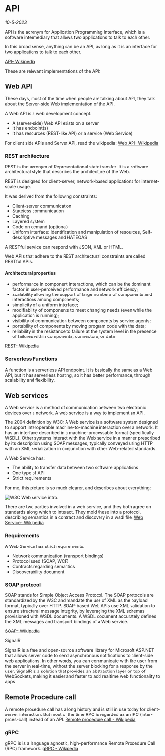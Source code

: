 # API
*10-5-2023*

API is the acronym for Application Programming Interface, which is a software intermediary that allows two applications to talk to each other.

In this broad sense, anything can be an API, as long as it is an interface for two applications to talk to each other.

[API- Wikipedia](https://en.wikipedia.org/wiki/API)

These are relevant implementations of the API:

## Web API

These days, most of the time when people are talking about API, they talk about the Server-side Web implementation of the API.

A Web API is a web development concept.
- A (server-side) Web API exists on a server
- It has endpoint(s)
- It has resources (REST-like API) or a service (Web Service)

For client side APIs and Server API, read the wikipedia:
[Web API- Wikipedia](https://en.wikipedia.org/wiki/Web_API)

### REST architecture

REST is the acronym of Representational state transfer. It is a software architectural style that describes the architecture of the Web.

REST is designed for client-server, network-based applications for internet-scale usage.

It was derived from the following constraints:
- Client-server communication
- Stateless communication
- Caching
- Layered system
- Code on demand (optional)
- Uniform interface: Identification and manipulation of resources, Self-descriptive messages and HATEOAS

A RESTful service can respond with JSON, XML or HTML.

Web APIs that adhere to the REST architectural constraints are called RESTful APIs.

#### Architectural properties

- performance in component interactions, which can be the dominant factor in user-perceived performance and network efficiency;
- scalability allowing the support of large numbers of components and interactions among components;
- simplicity of a uniform interface;
- modifiability of components to meet changing needs (even while the application is running);
- visibility of communication between components by service agents;
- portability of components by moving program code with the data;
- reliability in the resistance to failure at the system level in the presence of failures within components, connectors, or data


[REST- Wikipedia](https://en.wikipedia.org/wiki/Representational_state_transfer)

### Serverless Functions

A function is a serverless API endpoint. It is basically the same as a Web API, but it has serverless hosting, so it has better performance, through scalability and flexibility.


## Web services

A Web service is a method of communication between two electronic devices over a network. A web service is a way to implement an API.

The 2004 definition by W3C:
 A Web service is a software system designed to support interoperable machine-to-machine interaction over a network. It has an interface described in a machine-processable format (specifically WSDL). Other systems interact with the Web service in a manner prescribed by its description using SOAP messages, typically conveyed using HTTP with an XML serialization in conjunction with other Web-related standards.

A Web Service has:
- The ability to transfer data between two software applications
- One type of API
- Strict requirements

For me, this picture is so much clearer, and describes about everything:

![W3C Web service intro.](/assets/images/api/webservicew3c.gif "W3C web service intro")

There are two parties involved in a web service, and they both agree on standards along which to interact. They mold these into a protocol, describing semantics in a contract and discovery in a wsdl file. 
[Web Service- Wikipedia](https://en.wikipedia.org/wiki/Web_service)

### Requirements

A Web Service has strict requirements.
- Network communication (transport bindings)
- Protocol used (SOAP, WCF)
- Contracts regarding semantics
- Discoverability document



### SOAP protocol

SOAP stands for Simple Object Access Protocol.
The SOAP protocols are standardized by the W3C and mandate the use of XML as the payload format, typically over HTTP.
SOAP-based Web APIs use XML validation to ensure structural message integrity, by leveraging the XML schemas provisioned with WSDL documents. A WSDL document accurately defines the XML messages and transport bindings of a Web service.

[SOAP- Wikipedia](https://en.wikipedia.org/wiki/SOAP)




SignalR

SignalR is a free and open-source software library for Microsoft ASP.NET that allows server code to send asynchronous notifications to client-side web applications.
In other words, you can communicate with the user from the server in real-time, without the server blocking for a response by the user.
SignalR is a solution that provides an abstraction layer on top of WebSockets, making it easier and faster to add realtime web functionality to apps


## Remote Procedure call

A remote procedure call has a long history and is still in use today for client-server interaction. But most of the time RPC is regarded as an IPC (inter-prces-call) instead of an API.
[Remote procedure call - Wikipedia](https://en.wikipedia.org/wiki/Remote_procedure_call)

### gRPC

gRPC is is a language agnostic, high-performance Remote Procedure Call (RPC) framework.
[gRPC - Wikipedia](https://en.wikipedia.org/wiki/GRPC)






